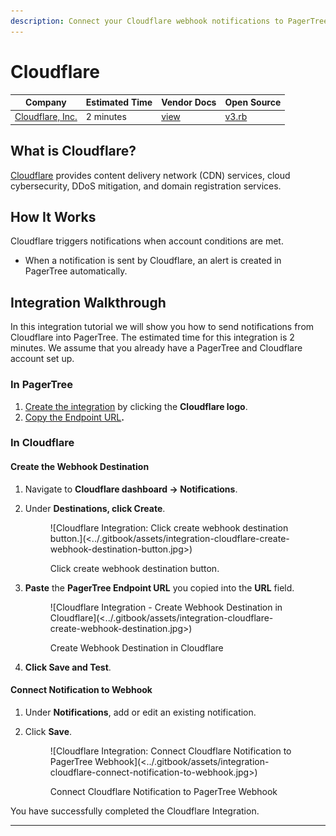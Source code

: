 ```yaml
---
description: Connect your Cloudflare webhook notifications to PagerTree.
---
```


# Cloudflare



| Company                                         | Estimated Time | Vendor Docs                                                                             | Open Source                                                                                                                   |
| ----------------------------------------------- | -------------- | --------------------------------------------------------------------------------------- | ----------------------------------------------------------------------------------------------------------------------------- |
| [Cloudflare, Inc.](https://www.cloudflare.com/) | 2 minutes      | [view](https://developers.cloudflare.com/notifications/get-started/configure-webhooks/) | [v3.rb](https://github.com/PagerTree/pager\_tree-integrations/blob/main/app/models/pager\_tree/integrations/cloudflare/v3.rb) |

## What is Cloudflare?

[Cloudflare](https://www.cloudflare.com/) provides content delivery network (CDN) services, cloud cybersecurity, DDoS mitigation, and domain registration services.

## How It Works

Cloudflare triggers notifications when account conditions are met.

* When a notification is sent by Cloudflare, an alert is created in PagerTree automatically.

## Integration Walkthrough

In this integration tutorial we will show you how to send notifications from Cloudflare into PagerTree. The estimated time for this integration is 2 minutes. We assume that you already have a PagerTree and Cloudflare account set up.

### In PagerTree

1. [Create the integration](introduction.md#create-an-integration) by clicking the **Cloudflare logo**.
2. [Copy the Endpoint URL](introduction.md#copy-the-endpoint-url)**.**

### In Cloudflare

#### Create the Webhook Destination

1. Navigate to **Cloudflare dashboard -> Notifications**.
2.  Under **Destinations, click Create**.

    <figure>![Cloudflare Integration: Click create webhook destination button.](<../.gitbook/assets/integration-cloudflare-create-webhook-destination-button.jpg>)<figcaption><p>Click create webhook destination button.</p></figcaption></figure>
3.  **Paste** the **PagerTree Endpoint URL** you copied into the **URL** field. 

    <figure>![Cloudflare Integration - Create Webhook Destination in Cloudflare](<../.gitbook/assets/integration-cloudflare-create-webhook-destination.jpg>)<figcaption><p>Create Webhook Destination in Cloudflare</p></figcaption></figure>
4. **Click Save and Test**.

#### Connect Notification to Webhook

1. Under **Notifications**, add or edit an existing notification.
2.  Click **Save**.

    <figure>![Cloudflare Integration: Connect Cloudflare Notification to PagerTree Webhook](<../.gitbook/assets/integration-cloudflare-connect-notification-to-webhook.jpg>)<figcaption><p>Connect Cloudflare Notification to PagerTree Webhook</p></figcaption></figure>

You have successfully completed the Cloudflare Integration.

***
